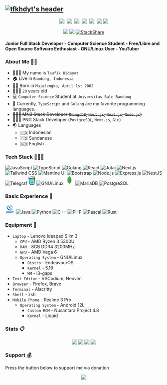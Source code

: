 ## [![tfkhdyt's header](https://i.postimg.cc/WzQ1smNx/new-tfkhdyt-small-banner.jpg)](https://tfkhdyt.my.id/)

<p align=center>
  <a href="https://facebook.com/tfkhdyt142"><img height="28" src="https://upload.wikimedia.org/wikipedia/commons/5/51/Facebook_f_logo_%282019%29.svg"></a>&nbsp;
  <a href="https://twitter.com/tfkhdyt"><img height="28" src="https://upload.wikimedia.org/wikipedia/commons/4/4f/Twitter-logo.svg"></a>&nbsp;
  <a href="https://instagram.com/_tfkhdyt_"><img height="28" src="https://upload.wikimedia.org/wikipedia/commons/e/e7/Instagram_logo_2016.svg"></a>&nbsp;
  <a href="https://youtube.com/tfkhdyt"><img height="28" src="https://upload.wikimedia.org/wikipedia/commons/a/a0/YouTube_social_red_circle_%282017%29.svg"></a>&nbsp;
  <a href="https://t.me/tfkhdyt"><img height="28" src="https://upload.wikimedia.org/wikipedia/commons/8/83/Telegram_2019_Logo.svg"></a>&nbsp;
  <a href="https://www.linkedin.com/mwlite/in/taufik-hidayat-6793aa200"><img height="28" src="https://upload.wikimedia.org/wikipedia/commons/8/81/LinkedIn_icon.svg"></a>
  <a href="https://pddikti.kemdikbud.go.id/data_mahasiswa/QUUyNzdEMjktNDk0Ri00RTlDLUE4NzgtNkUwRDBDRjIxOUNB"><img height="28" src="https://i.postimg.cc/YSB2c3DG/1619598282440.png"></a>
</p>
<p align="center">
  <img src="https://visitor-badge.laobi.icu/badge?page_id=tfkhdyt.tfkhdyt" />
  <a href="https://github.com/tfkhdyt"><img src="https://img.shields.io/github/followers/tfkhdyt?label=followers&style=social"/></a>
  <a href='https://stackshare.io/tfkhdyt/mn3'>
    <img src='http://img.shields.io/badge/tech-stack-0690fa.svg?style=flat' alt='StackShare' />
  </a>
</p>

#### Junior Full Stack Developer - Computer Science Student - Free/Libre and Open Source Software Enthusiast - GNU/Linux User - YouTuber

### About Me 👨🏻

- 👨🏻‍💼 My name is `Taufik Hidayat`
- 🏠 Live in `Bandung, Indonesia`
- 👶🏻 Born in `Majalengka, April 1st 2002`
- 🧍🏻‍♂️ `20` years old
- 💻 `Computer Science` Student at `Universitas Bale Bandung`
- 🌟 Currently, `TypeScript` and `Golang` are my favorite programming languages.
- ~~👨🏻‍💻 MN3 Stack Developer (`MongoDB`, `Nest.js`, `Next.js`, `Node.js`)~~
- 👨🏻‍💻 PNG Stack Developer (`PostgreSQL`, `Next.js`, `Gin`)
- 🌏 Languages
  - 🇮🇩 Indonesian
  - 🇮🇩 Sundanese
  - 🇬🇧 English

### Tech Stack 👨🏻‍💻

<span>
  <img src="https://upload.wikimedia.org/wikipedia/commons/9/99/Unofficial_JavaScript_logo_2.svg" height="30" title="JavaScript" />
  <img src="https://upload.wikimedia.org/wikipedia/commons/4/4c/Typescript_logo_2020.svg" height="30" title="TypeScript" />
  <img src="https://cdn.worldvectorlogo.com/logos/go-logo-1.svg" height="30" title="Golang" />
  <img src="https://www.vectorlogo.zone/logos/reactjs/reactjs-icon.svg" height="30" title="React" />
  <img src="https://www.tfkhdyt.my.id/_next/image?url=%2Fimages%2Ftech%2Fjotai.png&w=3840&q=100" height="30" title="Jotai" />
  <!-- <img src="https://upload.wikimedia.org/wikipedia/commons/1/10/Cib-next-js_%28CoreUI_Icons_v1.0.0%29.svg" height="30" title="Next.js" /> -->
  <img src="https://nextjs.org/static/favicon/favicon-32x32.png" height="30" title="Next.js" /> 
  <img src="https://upload.wikimedia.org/wikipedia/commons/d/d5/Tailwind_CSS_Logo.svg" height="30" title="Tailwind CSS" />
  <img src="https://i.postimg.cc/1zY3VDPL/mantine.png" height="30" title="Mantine UI" />
  <img src="https://upload.wikimedia.org/wikipedia/commons/b/b2/Bootstrap_logo.svg" height="30" title="Bootstrap" />
  <img src="https://www.vectorlogo.zone/logos/nodejs/nodejs-icon.svg" height="30" title="Node.js" />
  <img src="https://expressjs.com/images/favicon.png" height="30" title="Express.js" />
  <img src="https://docs.nestjs.com/assets/logo-small.svg" height="30" title="NestJS" />
  <img src="https://telegraf.js.org/media/logo.svg" height="30" title="Telegraf" />
  <img src="https://raw.githubusercontent.com/gin-gonic/logo/master/color.svg" height="30" title="Gin" />
  <img src="https://cdn.freebiesupply.com/logos/large/2x/linux-tux-1-logo-png-transparent.png" height="30" title="GNU/Linux" />
  <img src="images/icons/mongo.svg" height="30" title="MongoDB" />
  <img src="https://www.silicon.de/wp-content/uploads/2014/12/MariaDB-reflex-blue-seal-blue-lettering-below-600px.png" height="30" title="MariaDB" />
  <img src="https://www.vectorlogo.zone/logos/postgresql/postgresql-icon.svg" height="30" title="PostgreSQL" />
</span>

### Basic Experience 📖

<span>
  <img src="images/icons/jquery.svg" height="30" title="jQuery" />
  <img src="https://raw.githubusercontent.com/tfkhdyt/web-portfolio/main/public/icons/java.svg" height="30" title="Java" />
  <img src="https://upload.wikimedia.org/wikipedia/commons/c/c3/Python-logo-notext.svg" height="30" title="Python" />
  <img src="https://upload.wikimedia.org/wikipedia/commons/1/18/ISO_C%2B%2B_Logo.svg" height="30" title="C++" />
  <img src="https://upload.wikimedia.org/wikipedia/commons/2/27/PHP-logo.svg" height="30" title="PHP" />
  <img src="https://wiki.freepascal.org/images/f/fd/Lazarus-icons-lpr-proposal-bpsoftware.png" height="30" title="Pascal" />
  <img src="https://upload.wikimedia.org/wikipedia/commons/d/d5/Rust_programming_language_black_logo.svg" height="30" title="Rust" />
</span>

### Equipment 🧰

- `Laptop` - Lenovo Ideapad Slim 3
  - `CPU` - AMD Ryzen 3 5300U
  - `RAM` - 8GB DDR4 3200MHz
  - `GPU` - AMD Vega 6
  - `Operating System` - GNU/Linux
    - `Distro` - EndeavourOS
    - `Kernel` - 5.19
    - `WM` - i3-gaps
- `Text Editor` - VSCodium, Neovim
- `Browser` - Firefox, Brave
- `Terminal` - Alacritty
- `Shell` - zsh
- `Mobile Phone` - Realme 3 Pro
  - `Operating System` - Android 12L
    - `Custom ROM` - Nusantara Project 4.8
    - `Kernel` - Liquid

### Stats 📋

<p align="center">
  <img align="center" src="https://github-readme-stats.vercel.app/api?username=tfkhdyt&show_icons=true&theme=tokyonight&include_all_commits=true&count_private=true" />
  <img align="center" src="https://github-readme-streak-stats.herokuapp.com/?user=tfkhdyt&count_private=true&theme=tokyonight" />
  <img align="center" src="https://github-readme-stats.vercel.app/api/wakatime?username=tfkhdyt&theme=tokyonight&layout=compact" />
  <img align="center" src="https://github-readme-stats.vercel.app/api/top-langs/?username=tfkhdyt&langs_count=10&theme=tokyonight&layout=compact&hide=css,scss,less,html,hack" />
</p>

### Support 💰

Press the button below to support me via donation

<p align="center">
  <a href="https://donate.tfkhdyt.my.id/">
    <img src="https://i.postimg.cc/jjRDbZQx/1621036430601.png" width="125px">
  </a>
</p>
